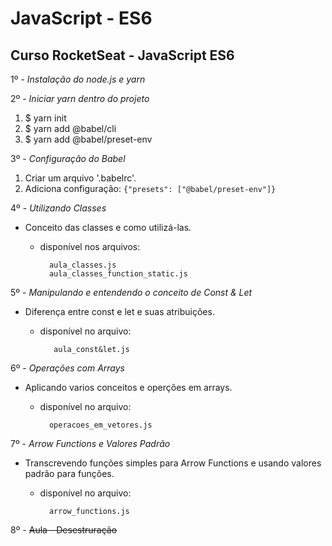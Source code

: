 # JavaScript - ES6
## Curso RocketSeat - JavaScript ES6

1º - *Instalação do node.js e yarn*

2º - *Iniciar yarn dentro do projeto*

1. $ yarn init
2. $ yarn add @babel/cli
3. $ yarn add @babel/preset-env

3º - *Configuração do Babel*

  1. Criar um arquivo '.babelrc'.
  2. Adiciona configuração:
     ``` {"presets": ["@babel/preset-env"]} ```

4º - *Utilizando Classes*

- Conceito das classes e como utilizá-las.

  - disponível nos arquivos:

    ```
      aula_classes.js
      aula_classes_function_static.js
    ```

5º - *Manipulando e entendendo o conceito de Const & Let*

 - Diferença entre const e let e suas atribuições.

   - disponível no arquivo:
     ```
        aula_const&let.js
     ```

6º - *Operações com Arrays*

- Aplicando varios conceitos e operções em arrays.
  - disponível no arquivo:

    ```
      operacoes_em_vetores.js
    ```

7º - *Arrow Functions e Valores Padrão*

- Transcrevendo funções simples para Arrow Functions e usando valores padrão para funções.

  - disponível no arquivo:

    ```
      arrow_functions.js
    ```

8º - ~~Aula - Desestruração~~

